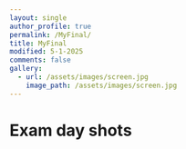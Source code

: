 ```yaml
---
layout: single
author_profile: true
permalink: /MyFinal/
title: MyFinal
modified: 5-1-2025
comments: false
gallery:
  - url: /assets/images/screen.jpg
    image_path: /assets/images/screen.jpg
---
```


# Exam day shots

